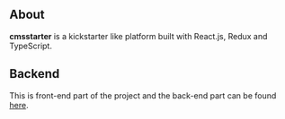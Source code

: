 ## About

**cmsstarter** is a kickstarter like platform built with React.js, Redux and TypeScript.

## Backend

This is front-end part of the project and the back-end part can be found [here](https://github.com/Olexandr24664/campaigns-cms).
